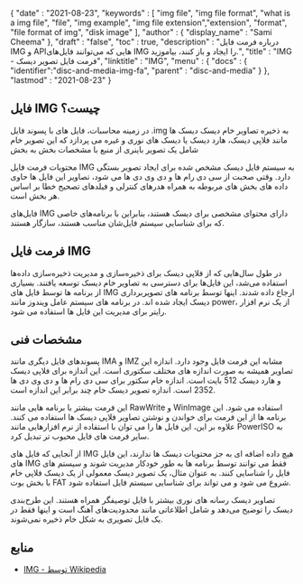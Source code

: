 {
  "date" : "2021-08-23",
  "keywords" : [ "img file", "img file format", "what is a img file", "file", "img example", "img file extension","extension", "format", "file format of img", "disk image" ],
  "author" : {
    "display_name" : "Sami Cheema"
},
  "draft" : "false",
   "toc" : true,
  "description" : "درباره فرمت فایل IMG و APIهایی که می‌توانند فایل‌های IMG را ایجاد و باز کنند، بیاموزید.",
  "title" : "IMG - فرمت فایل تصویر دیسک",
  "linktitle" : "IMG",
  "menu" : {
    "docs" : {
      "identifier":"disc-and-media-img-fa",
      "parent" : "disc-and-media"
}
},
  "lastmod" : "2021-08-23"
}

## فایل IMG چیست؟

در زمینه محاسبات، فایل های با پسوند فایل .img به ذخیره تصاویر خام دیسک دیسک ها مانند فلاپی دیسک، هارد دیسک یا دیسک های نوری و غیره می پردازد که این تصویر خام شامل یک تصویر باینری از منبع با مشخصات بخش به بخش

محتویات فرمت فایل IMG به سیستم فایل دیسک مشخص شده برای ایجاد تصویر بستگی دارد. وقتی صحبت از سی دی رام ها و دی وی دی ها می شود، تصاویر این فایل ها حاوی داده های بخش های مربوطه به همراه هدرهای کنترلی و فیلدهای تصحیح خطا بر اساس هر بخش است.

فایل‌های IMG دارای محتوای مشخصی برای دیسک هستند، بنابراین با برنامه‌های خاصی که برای شناسایی سیستم فایل‌شان مناسب هستند، سازگار هستند.

## فرمت فایل IMG ##

در طول سال‌هایی که از فلاپی دیسک برای ذخیره‌سازی و مدیریت ذخیره‌سازی داده‌ها استفاده می‌شد، این فایل‌ها برای دسترسی به تصاویر خام دیسک توسعه یافتند. بسیاری از برنامه ها توسط فایل های IMG ارجاع داده شدند. اینها توسط برنامه های تصویربرداری دیسک ایجاد شده اند. در برنامه های سیستم عامل ویندوز مانند power، از یک نرم افزار رایتر برای مدیریت این فایل ها استفاده می شود.

## مشخصات فنی ##

پسوندهای فایل دیگری مانند IMA و IMZ مشابه این فرمت فایل وجود دارد. اندازه این تصاویر همیشه به صورت اندازه های مختلف سکتوری است. این اندازه برای فلاپی دیسک و هارد دیسک 512 بایت است. اندازه خام سکتور برای سی دی رام ها و دی وی دی ها 2352 است. اندازه تصویر دیسک خام چند برابر این اندازه است.

این فرمت بیشتر با برنامه هایی مانند RawWrite و WinImage استفاده می شود. این برنامه ها از این فرمت برای خواندن و نوشتن تصاویر فلاپی دیسک ها استفاده می کنند. علاوه بر این، این فایل ها را می توان با استفاده از نرم افزارهایی مانند PowerISO به سایر فرمت های فایل محبوب تر تبدیل کرد.

از آنجایی که فایل های IMG هیچ داده اضافه ای به جز محتویات دیسک ها ندارند، این فایل های IMG فقط می توانند توسط برنامه ها به طور خودکار مدیریت شوند و سیستم های فایل را شناسایی کنند. به عنوان مثال، یک تصویر دیسک معمولی از یک دیسک فلاپی خام با بخش بوت FAT شروع می شود و می تواند برای شناسایی سیستم فایل استفاده شود.

تصاویر دیسک رسانه های نوری بیشتر با فایل توصیفگر همراه هستند. این طرح‌بندی دیسک را توضیح می‌دهد و شامل اطلاعاتی مانند محدودیت‌های آهنگ است و اینها فقط در یک فایل تصویری به شکل خام ذخیره نمی‌شوند.



## منابع ##

* [IMG - توسط Wikipedia](https://en.wikipedia.org/wiki/IMG_(file_format))



